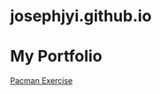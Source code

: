 # josephjyi.github.io
# My Portfolio
<a href="http://josephjyi.github.io/pacman"> Pacman Exercise </a>
